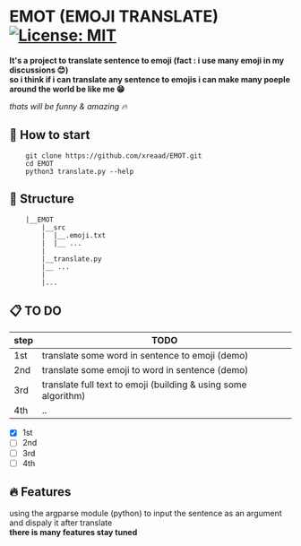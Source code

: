 # EMOT (EMOJI TRANSLATE) [![License: MIT](https://img.shields.io/badge/License-MIT-green.svg)](https://github.com/xreaad/EMOT/blob/master/LICENSE)

__It's a project to translate sentence to emoji (fact : i use many emoji in my discussions :blush:)__ <br>
__so i think if i can translate any sentence to emojis i can make many poeple around the world be like me :grin:__ <br>

_thats will be funny & amazing :fire:_

## :pushpin: How to start

```
    git clone https://github.com/xreaad/EMOT.git
    cd EMOT
    python3 translate.py --help
```

## :dart: Structure

```shell
    |__EMOT
        |__src
        |  |__.emoji.txt
        |  |__ ...
        |
        |__translate.py
        |__ ...
        |
        |...
```

## :clipboard: TO DO

|step |                         TODO                                   |
|-----|----------------------------------------------------------------|
| 1st | translate some word in sentence to emoji (demo)                |
| 2nd | translate some emoji to word in sentence (demo)                |
| 3rd | translate full text to emoji (building & using some algorithm) |
| 4th |  ..                                                            |

- [x] 1st
- [ ] 2nd
- [ ] 3rd
- [ ] 4th

## :fire: Features 

using the argparse module (python) to input the sentence as an argument and dispaly it after translate <br>
__there is many features stay tuned__
